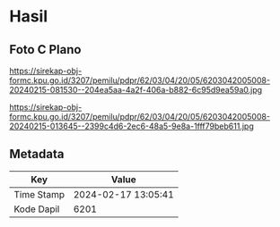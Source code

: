 # Hasil

## Foto C Plano

https://sirekap-obj-formc.kpu.go.id/3207/pemilu/pdpr/62/03/04/20/05/6203042005008-20240215-081530--204ea5aa-4a2f-406a-b882-6c95d9ea59a0.jpg

https://sirekap-obj-formc.kpu.go.id/3207/pemilu/pdpr/62/03/04/20/05/6203042005008-20240215-013645--2399c4d6-2ec6-48a5-9e8a-1fff79beb611.jpg


## Metadata

| Key        | Value               |
| ---------- | ------------------- |
| Time Stamp | 2024-02-17 13:05:41 |
| Kode Dapil | 6201                |



